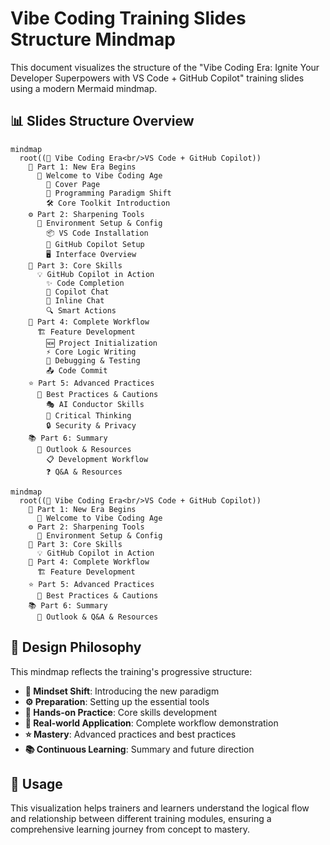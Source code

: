 # Vibe Coding Training Slides Structure Mindmap

This document visualizes the structure of the "Vibe Coding Era: Ignite Your Developer Superpowers with VS Code + GitHub Copilot" training slides using a modern Mermaid mindmap.

## 📊 Slides Structure Overview

```mermaid
mindmap
  root((🚀 Vibe Coding Era<br/>VS Code + GitHub Copilot))
    🌟 Part 1: New Era Begins
      💫 Welcome to Vibe Coding Age
        🎯 Cover Page
        🔄 Programming Paradigm Shift
        🛠️ Core Toolkit Introduction
    ⚙️ Part 2: Sharpening Tools
      🔧 Environment Setup & Config
        📦 VS Code Installation
        🤖 GitHub Copilot Setup
        🖥️ Interface Overview
    🎯 Part 3: Core Skills
      💡 GitHub Copilot in Action
        ✨ Code Completion
        💬 Copilot Chat
        📝 Inline Chat
        🔍 Smart Actions
    🔄 Part 4: Complete Workflow
      🏗️ Feature Development
        🆕 Project Initialization
        ⚡ Core Logic Writing
        🐛 Debugging & Testing
        📤 Code Commit
    ⭐ Part 5: Advanced Practices
      🎨 Best Practices & Cautions
        🎭 AI Conductor Skills
        🧠 Critical Thinking
        🔒 Security & Privacy
    📚 Part 6: Summary
      🎊 Outlook & Resources
        📋 Development Workflow
        ❓ Q&A & Resources
```

```mermaid
mindmap
  root((🚀 Vibe Coding Era<br/>VS Code + GitHub Copilot))
    🌟 Part 1: New Era Begins
      💫 Welcome to Vibe Coding Age
    ⚙️ Part 2: Sharpening Tools
      🔧 Environment Setup & Config
    🎯 Part 3: Core Skills
      💡 GitHub Copilot in Action
    🔄 Part 4: Complete Workflow
      🏗️ Feature Development
    ⭐ Part 5: Advanced Practices
      🎨 Best Practices & Cautions
    📚 Part 6: Summary
      🎊 Outlook & Q&A & Resources
```

## 🎨 Design Philosophy

This mindmap reflects the training's progressive structure:

- **🌟 Mindset Shift**: Introducing the new paradigm
- **⚙️ Preparation**: Setting up the essential tools
- **🎯 Hands-on Practice**: Core skills development
- **🔄 Real-world Application**: Complete workflow demonstration
- **⭐ Mastery**: Advanced practices and best practices
- **📚 Continuous Learning**: Summary and future direction

## 📖 Usage

This visualization helps trainers and learners understand the logical flow and relationship between different training modules, ensuring a comprehensive learning journey from concept to mastery.
